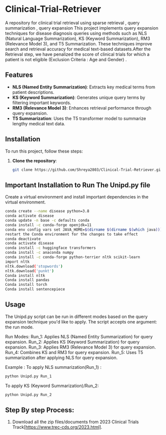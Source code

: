 # Clinical-Trial-Retriever
A repository for clinical trial retrieval using sparse retrieval , query summarization , query expansion 
This project implements query expansion techniques for disease diagnosis queries using methods such as NLS (Natural Language Summarization), KS (Keyword Summarization), RM3 (Relevance Model 3), and T5 Summarization. These techniques improve search and retrieval accuracy for medical text-based datasets.After the Retrieval step, we have penalized the score of clinical trials for which a patient is not eligible (Exclusion Criteria : Age and Gender) .

## Features

- **NLS (Named Entity Summarization)**: Extracts key medical terms from patient descriptions.
- **KS (Keyword Summarization)**: Generates unique query terms by filtering important keywords.
- **RM3 (Relevance Model 3)**: Enhances retrieval performance through query expansion.
- **T5 Summarization**: Uses the T5 transformer model to summarize lengthy medical text data.

## Installation

To run this project, follow these steps:

1. **Clone the repository**:
   ```bash
   git clone https://github.com/Shreya2803/Clinical-Trial-Retriever.git
## Important Installation to Run The Unipd.py file 
Create a virtual environment and install important dependencies in the virtual environment.
```bash
conda create --name disease python=3.8
conda activate disease
conda update -n base -c defaults conda
conda install -c conda-forge openjdk=11
conda env config vars set JAVA_HOME=$(dirname $(dirname $(which java)))  [set the JAVA_HOME environment variable to point to the Java installation:]
restart the Conda environment for the changes to take effect
conda deactivate
conda activate disease
conda install -c huggingface transformers
conda install -c anaconda numpy
conda install -c conda-forge python-terrier nltk scikit-learn
import nltk
nltk.download('stopwords')
nltk.download('punkt')
Conda install nltk
Conda install pandas
Conda install torch
Conda install sentencepiece
```
## Usage

The Unipd.py script can be run in different modes based on the query expansion technique you'd like to apply. The script accepts one argument: the run mode.

Run Modes:
Run_1: Applies NLS (Named Entity Summarization) for query expansion.
Run_2: Applies KS (Keyword Summarization) for query expansion.
Run_3: Applies RM3 (Relevance Model 3) for query expansion.
Run_4: Combines KS and RM3 for query expansion.
Run_5: Uses T5 summarization after applying NLS for query expansion.

Example : To apply NLS summarization(Run_1) :
```bash
python Unipd.py Run_1
```
To apply KS (Keyword Summarization)/Run_2:
```bash
python Unipd.py Run_2
```
## Step By step Process:
1. Download all the zip files/documents from  2023 Clinical Trials Track[https://www.trec-cds.org/2023.html].
